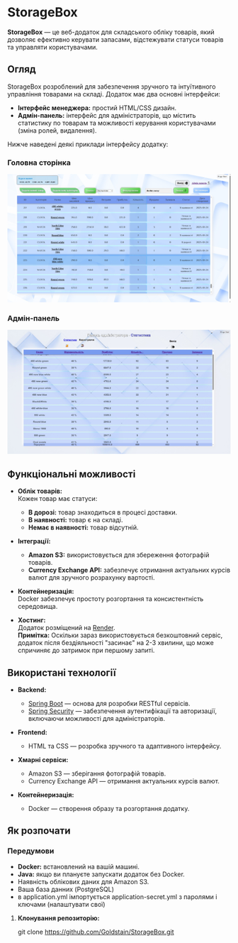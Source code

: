 # StorageBox

**StorageBox** — це веб-додаток для складського обліку товарів, який дозволяє ефективно керувати запасами, відстежувати статуси товарів та управляти користувачами.

## Огляд

StorageBox розроблений для забезпечення зручного та інтуїтивного управління товарами на складі. Додаток має два основні інтерфейси:
- **Інтерфейс менеджера:** простий HTML/CSS дизайн.
- **Адмін-панель:** інтерфейс для адміністраторів, що містить статистику по товарам та можливості керування користувачами (зміна ролей, видалення).

Нижче наведені деякі приклади інтерфейсу додатку:

### Головна сторінка
![Головна сторінка](screenshots/articles.jpg)

### Адмін-панель
![Адмін-панель](screenshots/statistics.jpg)

## Функціональні можливості

- **Облік товарів:**  
  Кожен товар має статуси:
    - **В дорозі:** товар знаходиться в процесі доставки.
    - **В наявності:** товар є на складі.
    - **Немає в наявності:** товар відсутній.

- **Інтеграції:**
    - **Amazon S3:** використовується для збереження фотографій товарів.
    - **Currency Exchange API:** забезпечує отримання актуальних курсів валют для зручного розрахунку вартості.

- **Контейнеризація:**  
  Docker забезпечує простоту розгортання та консистентність середовища.

- **Хостинг:**  
  Додаток розміщений на [Render](https://storagebox-qgxc.onrender.com/).  
  **Примітка:** Оскільки зараз використовується безкоштовний сервіс, додаток після бездіяльності "засинає" на 2-3 хвилини, що може спричиняє до затримок при першому запиті.

## Використані технології

- **Backend:**
    - [Spring Boot](https://spring.io/projects/spring-boot) — основа для розробки RESTful сервісів.
    - [Spring Security](https://spring.io/projects/spring-security) — забезпечення аутентифікації та авторизації, включаючи можливості для адміністраторів.

- **Frontend:**
    - HTML та CSS — розробка зручного та адаптивного інтерфейсу.

- **Хмарні сервіси:**
    - Amazon S3 — зберігання фотографій товарів.
    - Currency Exchange API — отримання актуальних курсів валют.

- **Контейнеризація:**
    - Docker — створення образу та розгортання додатку.

## Як розпочати

### Передумови

- **Docker:** встановлений на вашій машині.
- **Java:** якщо ви плануєте запускати додаток без Docker.
- Наявність облікових даних для Amazon S3.
- Ваша база данних (PostgreSQL) 
- в application.yml імпортується application-secret.yml з паролями і ключами (налаштувати свої)


1. **Клонування репозиторію:**

   git clone https://github.com/Goldstain/StorageBox.git

